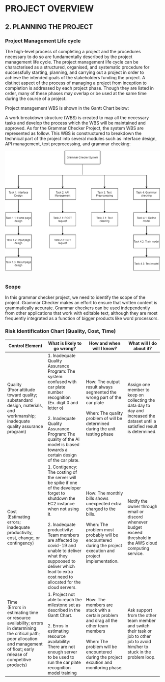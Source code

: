 # PROJECT OVERVIEW
## 2. PLANNING THE PROJECT

### Project Management Life cycle
The high-level process of completing a project and the procedures necessary to do so are fundamentally described by the project management life cycle. The project management life cycle can be characterised as a structured, organised, and systematic procedure for successfully starting, planning, and carrying out a project in order to achieve the intended goals of the stakeholders funding the project. A distinct aspect of the process of managing a project from inception to completion is addressed by each project phase. Though they are listed in order, many of these phases may overlap or be used at the same time during the course of a project.

Project management WBS is shown in the Gantt Chart below:


A work breakdown structure (WBS) is created to map all the necessary tasks and develop the process which the WBS will be maintained and approved. As for the Grammar Checker Project, the system WBS are represented as follow. This WBS is constructured to breakdown the technical part of the project into several modules such as interface design, API management, text preprocessing, and grammar checking:


![1](https://github.com/weihan27/Grammar-Checker/blob/a5fcc9311da5a6cb273d371aeba2df58d4abc84e/Image/System-WBS.png)
&nbsp;







### Scope

In this grammar checker project, we need to identify the scope of the project. Grammar Checker makes an effort to ensure that written content is grammatically accurate. Grammar checkers can be used independently from other applications that work with editable text, although they are most frequently integrated as a function of bigger products like word processors.

### Risk Identification Chart (Quality, Cost, Time)

| Control Element | What is likely to go wrong? | How and when will I know? | What will I do about it? |
|-----|----|-------|-----|
|Quality <br> (Poor attitude toward quality; substandard design, materials, and workmanship; inadequate quality assurance program)|1. Inadequate Quality Assurance Program: The system confused with car plate number recognition <br> (Ex. digit 0 and letter o) <br><br> 2. Inadequate Quality Assurance Program: The quality of the AI model is biased towards a certain design of the car plate.  |How: The output result always segmented the wrong part of the car plate <br> <br> When: The quality problem of will be determined during the unit testing phase|Assign one member to keep on collecting the data day to day and increased the dataset until a satisfied result is determined.|
|Cost <br> (Estimating errors; inadequate productivity, cost, change, or contingency)|1. Contigency: The costing of the server will be spike if one of the developer forget to shutdown the EC2 instance when not using it. <br><br> 2. Inadequate productivity: Team members are affected by covid-19 and unable to deliver what they suppoosed to deliver which lead to extra cost need to allocated for the cloud servers. |How: The monthly bills shows unexpected extra charged to the bills.<br><br>When: The problem most probably will be encountered during the project execution and project implementation.|Notify the owner through email or discord whenever budget exceed threshold in the AWS cloud computing service.
|Time <br> (Errors in estimating time or resource availability; errors in determining the critical path; poor allocation and management of float; early release of competitive products) | 1. Project not able to reach the milestone set  as described in the Gantt Chart. <br><br> 2. Erros in estimating resource availability: There are not enough server to be used to run the car plate recognition model training  |How: The members are stuck with a certain problem and drag all the other team members <br><br> When: The problem will be encountered during the project excution and monitoring phase.| Ask support from the other team member and switch their task or job to other job to avoid him/her to stuck in the problem loop.|
